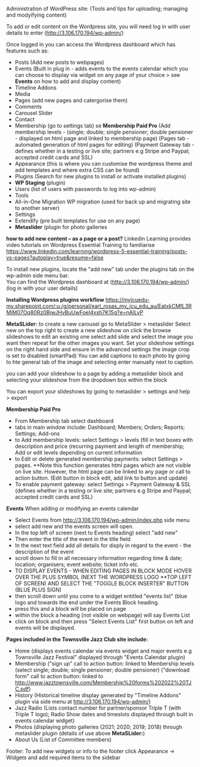 Administration of WordPress site: (Tools and tips for uploading; managing and modyifying content)

To add or edit content on the Wordpress site, you will need log in with user details to enter (http://3.106.170.194/wp-admin/)

Once logged in you can access the Wordpress dashboard which has features such as: 
- Posts (Add new posts to webpages)
- Events (Built in plug in - adds events to the events calendar which you can choose to display via widget on any page of your choice > see **Events** on how to add and display content)
- Timeline Addons
- Media
- Pages (add new pages and catergorise them)
- Comments
- Carousel Slider
- Contact
- Membership (go to settings tab) se **Membership Paid Pro**
  (Add membership levels - (single; double; single pensioner; double pensioner - displayed on html page and linked to membership page)
  (Pages tab - automated generation of html pages for editing)
  (Payment Gateway tab - defines whether in a testing or live site; partners e.g Stripe and Paypal; accepted credit cards and SSL)
- Appearance (this is where you can customise the wordpress theme and add templates and where extra CSS can be found)
- Plugins (Search for new plugins to install or activate installed plugins)
- **WP Staging** (plugin)
- Users (list of users with passwords to log into wp-admin)
- Tools
- All-in-One Migration WP migration (used for back up and migrating site to another server)
- Settings
- Extendify (pre built templates for use on any page)
- **Metaslider** (plugin for photo galleries

**how to add new content – as a page or a post?**
Linkedin Learning provides video tutorials on Wordpress Essential Training to familiarise 
https://www.linkedin.com/learning/wordpress-5-essential-training/posts-vs-pages?autoplay=true&resume=false

To install new plugins, locate the "add new" tab under the plugins tab on the wp-admin side menu bar.  
You can find the Wordpress dashboard at (http://3.106.170.194/wp-admin/) (log in with your user details)

**Installing Wordpress plugins workflow**
https://myjcuedu-my.sharepoint.com/:u:/g/personal/earl_rosas_my_jcu_edu_au/EatxkCMfL3RMiM07Oq80Rz0BjwJHvBuUwFoeI4xsh7K15g?e=nAILyP

**MetaSLider:**
to create a new carousel
go to MetaSlider > metaslider
Select new on the top right to create a new slideshow on click the browse slideshows to edit an existing one
select add slide and select the image you want then repeat for the other images you want.
Set your slideshow settings on the right hand side and ensure in the advanced settings the image crop is set to disabled (smartPad)
You can add captions to each photo by going to hte general tab of the image and selecting enter manually next to caption.

you can add your slideshow to a page by adding a metaslider block and selecting your slideshow from the dropdown box within the block

You can export your slideshows by going to metaslider > settings and help > export

**Membership Paid Pro**
- From Membership tab select dashboard
- tabs in main window include: Dashboard; Members; Orders; Reports; Settings; Add-ons
- to Add membership levels: select Settings > levels (fill in text boxes with description and price (recurring payment and length of membership;  Add or edit levels depending on current information
- to Edit or delete generated membership payments:  select Settings > pages.  **Note this function generates html pages which are not visible on live site.  However, the html page can be linked to any page or call to action button.  (Edit button in block edit, add link to button and update)
- To enable payment gateway: select Settings > Payment Gateway & SSL (defines whether in a testing or live site; partners e.g Stripe and Paypal; accepted credit cards and SSL)

**Events**
When adding or modifying an events calendar
- Select Events from http://3.106.170.194/wp-admin/index.php side menu
- select add new and the events screen will open.
- In the top left of screen (next to Events heading) select "add new"
- Then enter the title of the event in the title field
- In the next text field add all details for disply in regard to the event - the description of the event
- scroll down to fill in all necessary information regarding time & date; location; organisers; event website; ticket info etc.
- TO DISPLAY EVENTS - WHEN EDITING PAGES IN BLOCK MODE HOVER OVER THE PLUS SYMBOL (NEXT THE WORDPRESS LOGO **TOP LEFT OF SCREEN) AND SELECT THE "TOGGLE BLOCK INSERTER" BUTTON (BLUE PLUS SIGN)
- then scroll down until you come to a widget entitled "events list" (blue logo and towards the end under the Events Block heading.
- press this and a block will be placed on page
- within the block a heading (not visible on webpage) will say Events List
- click on block and then press "Select Events List" first button on left and events will be displayed.

**Pages included in the Townsville Jazz Club site include:**
- Home 
  (displays events calendar via events widget and major events e.g Townsville Jazz Festival" displayed through "Events  Calendar plugin)
- Membership 
  ("sign up" call to action button: linked to Membership levels (select single; double; single pensioner; double pensioner)
  ("download form" call to action button: linked to http://www.jazztownsville.com/Membership%20forms%202022%20TJC.pdf)
- History (Historical timeline display generated by "Timeline Addons" plugin via side menu at http://3.106.170.194/wp-admin/)
- Jazz Radio (Lists contact number for partner/sponsor Triple T (with Triple T logo); Radio Show dates and timeslots displayed through built in events calendar widget)
- Photos (displaying photo galleries (2021; 2020; 2019; 2018) through metaslider plugin (details of use above **MetaSLider:**)
- About Us (List of Committee members)

Footer: To add new widgets or info to the footer click Appearance -> Widgets and add required items to the sidebar


